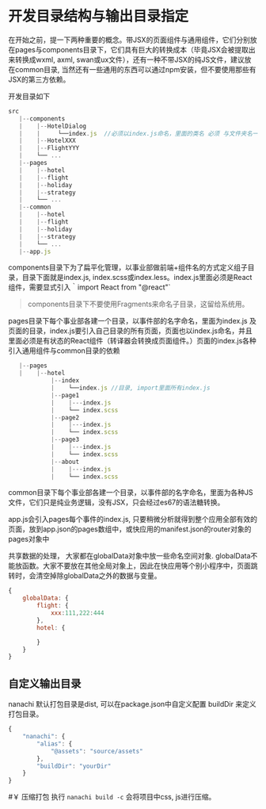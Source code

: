# 开发目录结构与输出目录指定

在开始之前，提一下两种重要的概念。带JSX的页面组件与通用组件，它们分别放在pages与components目录下，它们具有巨大的转换成本（毕竟JSX会被提取出来转换成wxml, axml, swan或ux文件），还有一种不带JSX的纯JS文件，建议放在common目录,  当然还有一些通用的东西可以通过npm安装，但不要使用那些有JSX的第三方依赖。


开发目录如下
```jsx
src
   |--components
   |    |--HotelDialog
   |    |     └──index.js  //必须以index.js命名，里面的类名 必须 与文件夹名一样, 如HotelDialog
   |    |--HotelXXX
   |    |--FlightYYY
   |    └── ...
   |--pages
   |    |--hotel
   |    |--flight
   |    |--holiday
   |    |--strategy
   |    └── ...
   |--common
   |    |--hotel
   |    |--flight
   |    |--holiday
   |    |--strategy
   |    └── ...
   |--app.js
```
components目录下为了扁平化管理，以事业部做前端+组件名的方式定义组子目录，目录下面就是index.js, index.scss或index.less。index.js里面必须是React组件，需要显式引入｀import React from "@react"`

>components目录下不要使用Fragments来命名子目录，这留给系统用。

pages目录下每个事业部各建一个目录，以事件部的名字命名，里面为index.js 及页面的目录，index.js要引入自己目录的所有页面，页面也以index.js命名，并且里面必须是有状态的React组件（转译器会转换成页面组件。）页面的index.js各种引入通用组件与common目录的依赖
```jsx
   |--pages
   |    |--hotel
            |--index
            |    └──index.js //目录, import里面所有index.js
            |--page1
            |    |---index.js
            |    └── index.scss
            |--page2
            |    |---index.js
            |    └── index.scss
            |--page3
            |    |---index.js
            |    └── index.scss
            |--about
            |    |---index.js
            |    └── index.scss
```

common目录下每个事业部各建一个目录，以事件部的名字命名，里面为各种JS文件，它们只是纯业务逻辑，没有JSX，只会经过es67的语法糖转换。

app.js会引入pages每个事件的index.js, 只要稍微分析就得到整个应用全部有效的页面，放到app.json的pages数组中，或快应用的manifest.json的router对象的pages对象中

共享数据的处理， 大家都在globalData对象中放一些命名空间对象. globalData不能放函数。大家不要放在其他全局对象上，因此在快应用等个别小程序中，页面跳转时，会清空掉除globalData之外的数据与变量。

```javascript
{
    globalData: {
        flight: {
            xxx:111,222:444
        },
        hotel: {

        }
    }
}
```

## 自定义输出目录
nanachi 默认打包目录是dist, 可以在package.json中自定义配置 buildDir 来定义打包目录。
```javascript
{
    "nanachi": {
        "alias": {
            "@assets": "source/assets"
        },
        "buildDir": "yourDir"
    }
}
```

#￥ 压缩打包
执行 `nanachi build -c` 会将项目中css, js进行压缩。